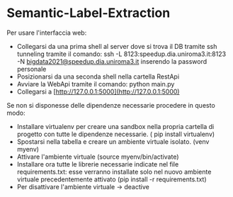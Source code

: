 # Semantic-Label-Extraction

Per usare l'interfaccia web:
- Collegarsi da una prima shell al server dove si trova il DB tramite ssh tunneling tramite il comando: ssh -L 8123:speedup.dia.uniroma3.it:8123 -N bigdata2021@speedup.dia.uniroma3.it inserendo la password personale
- Posizionarsi da una seconda shell nella cartella RestApi
- Avviare la WebApi tramite il comando: python main.py
- Collegarsi a [http://127.0.0.1:5000](http://127.0.0.1:5000)

Se non si disponesse delle dipendenze necessarie procedere in questo modo:
- Installare virtualenv per creare una sandbox nella propria cartella di progetto con tutte le dipendenze necessarie. ( pip install virtualenv)
- Spostarsi nella tabella e creare un ambiente virtuale isolato. (venv myenv)
- Attivare l'ambiente virtuale (source myenv/bin/activate)
- Installare ora tutte le librerie necessarie indicate nel file requirements.txt: esse verranno installate solo nel nuovo ambiente virtuale precedentemente attivato (pip install -r requirements.txt)
- Per disattivare l'ambiente virtuale -> deactive

